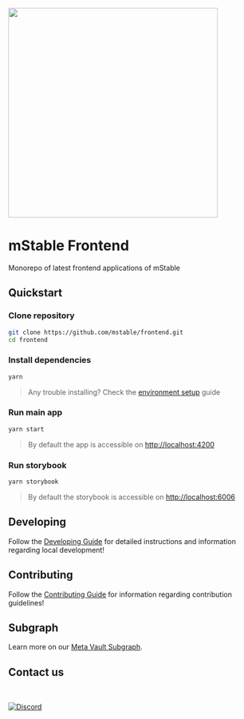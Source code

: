 <br/>
<img src="https://mstable.org/assets/img/email/mstable_logo_horizontal_black.png" width="420" >

<br />

# mStable Frontend

Monorepo of latest frontend applications of mStable

## Quickstart

### Clone repository

```bash
git clone https://github.com/mstable/frontend.git
cd frontend
```

### Install dependencies

```bash
yarn
```

> Any trouble installing? Check the [environment setup](./DEVELOPING.md#environment-setup) guide

### Run main app

```bash
yarn start
```

> By default the app is accessible on [http://localhost:4200](http://localhost:4200)

### Run storybook

```bash
yarn storybook
```

> By default the storybook is accessible on [http://localhost:6006](http://localhost:6006)

## Developing

Follow the [Developing Guide](./docs/DEVELOPING.md) for detailed instructions and information regarding local development!

## Contributing

Follow the [Contributing Guide](./docs/CONTRIBUTING.md) for information regarding contribution guidelines!

## Subgraph

Learn more on our [Meta Vault Subgraph](./docs/SUBGRAPH.md).

## Contact us

<br />

[![Discord](https://img.shields.io/discord/525087739801239552?color=7289DA&label=discord%20)](https://discordapp.com/channels/525087739801239552/)
